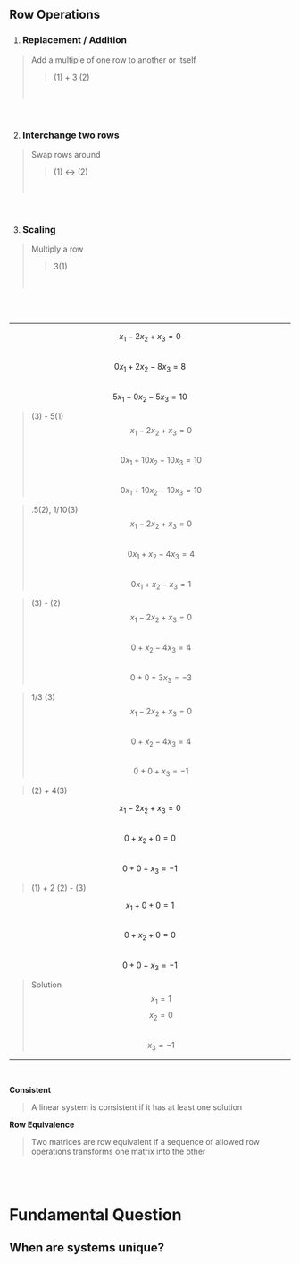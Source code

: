 
## Row Operations
1. ### **Replacement / Addition**
> Add a multiple of one row to another  or itself
> > (1) + 3 (2)  
> 
> <br>
<br>

2. ### **Interchange two rows**
> Swap rows around  
> > (1) <-> (2)  
> 
> <br>
<br>

3. ### **Scaling**
> Multiply a row
> > 3(1)
> 
> <br>

<br>
<br>

---
$$x_1 -2x_2 + x_3 = 0$$  
$$0x_1+2x_2 - 8x_3 = 8$$  
$$5x_1 - 0x_2 - 5x_3 = 10$$ 

> (3) - 5(1)
$$x_1 - 2x_2 + x_3 = 0$$  
$$0x_1 + 10x_2 - 10x_3 = 10$$  
$$0x_1 + 10x_2 - 10x_3 = 10$$  

> .5(2), 1/10(3)
$$x_1 - 2x_2 + x_3 =0$$  
$$ 0x_1 + x_2 - 4x_3 = 4$$  
$$0x_1 + x_2 - x_3 = 1$$  

> (3) - (2)
$$x_1 - 2x_2 + x_3 = 0$$  
$$ 0 + x_2 - 4x_3 = 4$$  
$$0 + 0 + 3x_3 = -3$$  

> 1/3 (3)
$$x_1 - 2x_2 + x_3 = 0$$  
$$0 + x_2 - 4x_3 = 4$$  
$$0 + 0 + x_3 = -1$$  

> (2) + 4(3)

$$x_1 - 2x_2 + x_3 = 0$$  
$$0 + x_2 + 0 = 0$$  
$$0 + 0 + x_3 = -1$$  

> (1) + 2 (2) - (3)

$$x_1 + 0 + 0 = 1$$  
$$0 + x_2 + 0 = 0$$  
$$0 + 0 + x_3 = -1$$  

> Solution
$$x_1 = 1$$
$$x_2 = 0$$  
$$x_3 = -1$$  


--- 
<br>

**Consistent**
> A linear system is consistent if it has at least one solution

**Row Equivalence**
> Two matrices are row equivalent if a sequence of allowed row operations transforms one matrix into the other

<br>
<br>

# Fundamental Question
## When are systems unique?

